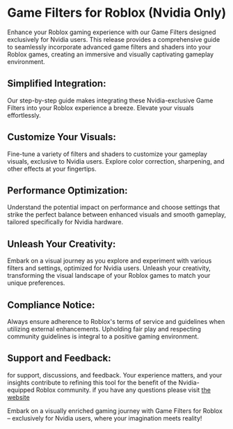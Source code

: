 # Game Filters for Roblox (Nvidia Only)

Enhance your Roblox gaming experience with our Game Filters designed exclusively for Nvidia users. This release provides a comprehensive guide to seamlessly incorporate advanced game filters and shaders into your Roblox games, creating an immersive and visually captivating gameplay environment.

## Simplified Integration:

Our step-by-step guide makes integrating these Nvidia-exclusive Game Filters into your Roblox experience a breeze. Elevate your visuals effortlessly.

## Customize Your Visuals:

Fine-tune a variety of filters and shaders to customize your gameplay visuals, exclusive to Nvidia users. Explore color correction, sharpening, and other effects at your fingertips.

## Performance Optimization:

Understand the potential impact on performance and choose settings that strike the perfect balance between enhanced visuals and smooth gameplay, tailored specifically for Nvidia hardware.

## Unleash Your Creativity:

Embark on a visual journey as you explore and experiment with various filters and settings, optimized for Nvidia users. Unleash your creativity, transforming the visual landscape of your Roblox games to match your unique preferences.

## Compliance Notice:

Always ensure adherence to Roblox's terms of service and guidelines when utilizing external enhancements. Upholding fair play and respecting community guidelines is integral to a positive gaming environment.

## Support and Feedback:

for support, discussions, and feedback. Your experience matters, and your insights contribute to refining this tool for the benefit of the Nvidia-equipped Roblox community. if you have any questions please visit [the website](https://lootdest.com/s?zkGN)

Embark on a visually enriched gaming journey with Game Filters for Roblox – exclusively for Nvidia users, where your imagination meets reality!
